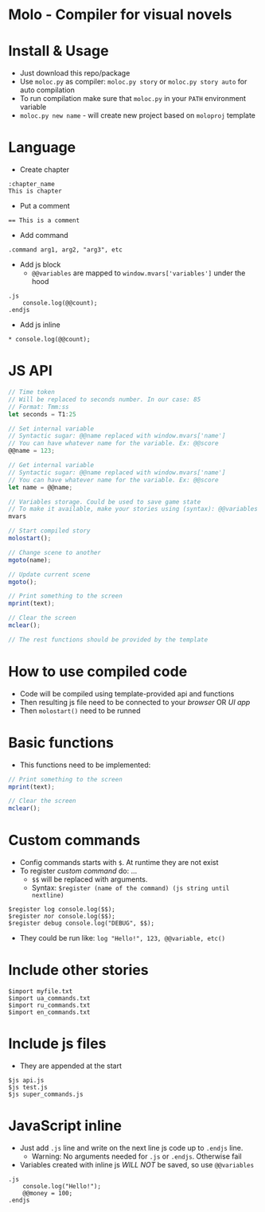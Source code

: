 # Molo - Compiler for visual novels

# Install & Usage
* Just download this repo/package
* Use `moloc.py` as compiler: `moloc.py story` or `moloc.py story auto` for auto compilation
* To run compilation make sure that `moloc.py` in your `PATH` environment variable
* `moloc.py new name` - will create new project based on `moloproj` template

# Language

* Create chapter
```
:chapter_name
This is chapter
```

* Put a comment
```
== This is a comment
```

* Add command
```
.command arg1, arg2, "arg3", etc
```

* Add js block
    * `@@variables` are mapped to `window.mvars['variables']` under the hood
```
.js
    console.log(@@count);
.endjs
```

* Add js inline
```
* console.log(@@count);
```

# JS API
```js
// Time token
// Will be replaced to seconds number. In our case: 85
// Format: Tmm:ss
let seconds = T1:25

// Set internal variable
// Syntactic sugar: @@name replaced with window.mvars['name']
// You can have whatever name for the variable. Ex: @@score
@@name = 123;

// Get internal variable
// Syntactic sugar: @@name replaced with window.mvars['name']
// You can have whatever name for the variable. Ex: @@score
let name = @@name;

// Variables storage. Could be used to save game state
// To make it available, make your stories using (syntax): @@variables
mvars

// Start compiled story
molostart();

// Change scene to another
mgoto(name);

// Update current scene
mgoto();

// Print something to the screen
mprint(text);

// Clear the screen
mclear();

// The rest functions should be provided by the template
```

# How to use compiled code
* Code will be compiled using template-provided api and functions
* Then resulting js file need to be connected to your _browser_ OR _UI app_
* Then `molostart()` need to be runned

# Basic functions
* This functions need to be implemented:
```js
// Print something to the screen
mprint(text);

// Clear the screen
mclear();
```

# Custom commands
* Config commands starts with `$`. At runtime they are not exist
* To register _custom command_ do: ...
    * `$$` will be replaced with arguments.
    * Syntax: `$register (name of the command) (js string until nextline)`
```
$register log console.log($$);
$register лог console.log($$);
$register debug console.log("DEBUG", $$);
```
* They could be run like: `log "Hello!", 123, @@variable, etc()`

# Include other stories
```
$import myfile.txt
$import ua_commands.txt
$import ru_commands.txt
$import en_commands.txt
```

# Include js files
* They are appended at the start
```
$js api.js
$js test.js
$js super_commands.js
```

# JavaScript inline
* Just add `.js` line and write on the next line js code up to `.endjs` line.
    * Warning: No arguments needed for `.js` or `.endjs`. Otherwise fail
* Variables created with inline js _WILL NOT_ be saved, so use `@@variables`
```
.js
    console.log("Hello!");
    @@money = 100;
.endjs
```